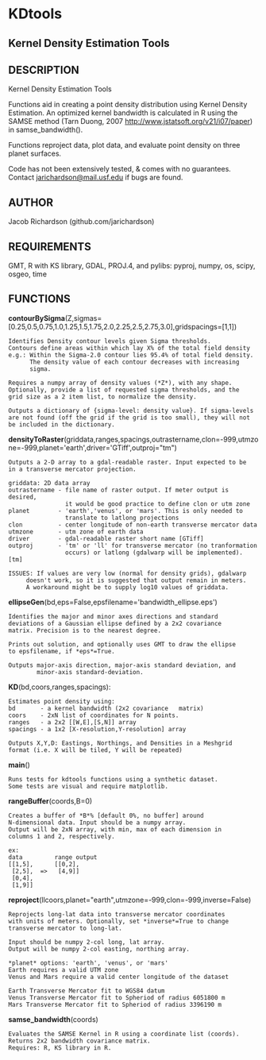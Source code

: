# KDtools
## Kernel Density Estimation Tools

## DESCRIPTION
Kernel Density Estimation Tools

Functions aid in creating a point density 
distribution using Kernel Density Estimation.
An optimized kernel bandwidth  is calculated in R
using the SAMSE method (Tarn Duong, 2007 
http://www.jstatsoft.org/v21/i07/paper) in 
samse_bandwidth().

Functions reproject data, plot data, and evaluate
point density on three planet surfaces.

Code has not been extensively tested, & comes with no
guarantees. Contact jarichardson@mail.usf.edu if bugs
are found.

## AUTHOR
Jacob Richardson (github.com/jarichardson)

## REQUIREMENTS
GMT, R with KS library, GDAL, PROJ.4, and pylibs: pyproj, numpy, os, scipy, osgeo, time

## FUNCTIONS
**contourBySigma**(Z,sigmas=[0.25,0.5,0.75,1.0,1.25,1.5,1.75,2.0,2.25,2.5,2.75,3.0],gridspacings=[1,1])
	
	Identifies Density contour levels given Sigma thresholds.
	Contours define areas within which lay X% of the total field density
	e.g.: Within the Sigma-2.0 contour lies 95.4% of total field density.
	      The density value of each contour decreases with increasing
	      sigma.
	
	Requires a numpy array of density values (*Z*), with any shape.
	Optionally, provide a list of requested sigma thresholds, and the
	grid size as a 2 item list, to normalize the density.
	
	Outputs a dictionary of {sigma-level: density value}. If sigma-levels
	are not found (off the grid if the grid is too small), they will not
	be included in the dictionary.
		
**densityToRaster**(griddata,ranges,spacings,outrastername,clon=-999,utmzone=-999,planet='earth',driver='GTiff',outproj="tm")
	
	Outputs a 2-D array to a gdal-readable raster. Input expected to be
	in a transverse mercator projection.
	
	griddata: 2D data array
	outrastername - file name of raster output. If meter output is desired,
	                it would be good practice to define clon or utm zone
	planet        - 'earth','venus', or 'mars'. This is only needed to 
	                translate to latlong projections
	clon          - center longitude of non-earth transverse mercator data
	utmzone       - utm zone of earth data
	driver        - gdal-readable raster short name [GTiff]
	outproj       - 'tm' or 'll' for transverse mercator (no tranformation
	                occurs) or latlong (gdalwarp will be implemented). [tm]
	   
	ISSUES: If values are very low (normal for density grids), gdalwarp 
	     doesn't work, so it is suggested that output remain in meters.
	     A workaround might be to supply log10 values of griddata.
		
**ellipseGen**(bd,eps=False,epsfilename='bandwidth_ellipse.eps')
	
	Identifies the major and minor axes directions and standard
	deviations of a Gaussian ellipse defined by a 2x2 covariance
	matrix. Precision is to the nearest degree.
	
	Prints out solution, and optionally uses GMT to draw the ellipse
	to epsfilename, if *eps*=True.
	
	Outputs major-axis direction, major-axis standard deviation, and
	        minor-axis standard-deviation.
	
**KD**(bd,coors,ranges,spacings):
	
	Estimates point density using:
	bd       - a kernel bandwidth (2x2 covariance	matrix)
	coors    - 2xN list of coordinates for N points.
	ranges   - a 2x2 [[W,E],[S,N]] array
	spacings - a 1x2 [X-resolution,Y-resolution] array
	
	Outputs X,Y,D: Eastings, Northings, and Densities in a Meshgrid
	format (i.e. X will be tiled, Y will be repeated)

**main**()

	Runs tests for kdtools functions using a synthetic dataset.
	Some tests are visual and require matplotlib.

**rangeBuffer**(coords,B=0)
	
	Creates a buffer of *B*% [default 0%, no buffer] around 
	N-dimensional data. Input should be a numpy array.
	Output will be 2xN array, with min, max of each dimension in
	columns 1 and 2, respectively.
	
	ex: 
	data         range output
	[[1,5],      [[0,2],
	 [2,5],  =>   [4,9]]
	 [0,4],
	 [1,9]]
	
**reproject**(llcoors,planet="earth",utmzone=-999,clon=-999,inverse=False)
	
	Reprojects long-lat data into transverse mercator coordinates
	with units of meters. Optionally, set *inverse*=True to change
	transverse mercator to long-lat.
	
	Input should be numpy 2-col long, lat array.
	Output will be numpy 2-col easting, northing array.	
	
	*planet* options: 'earth', 'venus', or 'mars'
	Earth requires a valid UTM zone
	Venus and Mars require a valid center longitude of the dataset
	
	Earth Transverse Mercator fit to WGS84 datum
	Venus Transverse Mercator fit to Spheriod of radius 6051800 m
	Mars Transverse Mercator fit to Spheriod of radius 3396190 m
	
**samse_bandwidth**(coords)
	
	Evaluates the SAMSE Kernel in R using a coordinate list (coords).
	Returns 2x2 bandwidth covariance matrix.
	Requires: R, KS library in R.
